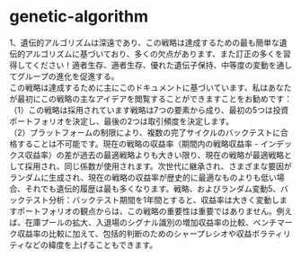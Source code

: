 # genetic-algorithm
1、遺伝的アルゴリズムは深遠であり、この戦略は達成するための最も簡単な遺伝的アルゴリズムに基づいており、多くの欠点があります、また訂正の多くを習得してください！適者生存、適者生存、優れた遺伝子保持、中等度の変動を通してグループの進化を促進する。  
この戦略は達成するために主にこのドキュメントに基づいています、私はあなたが最初にこの戦略の主なアイデアを閲覧することができますことをお勧めです：  
（1）この戦略は採用されています戦略は7つの要素から成り、最初の5つは投資ポートフォリオを決定し、最後の2つは取引頻度を決定します。  
（2）プラットフォームの制限により、複数の完了サイクルのバックテストに合格することは不可能です。現在の戦略の収益率（期間内の戦略収益率 - インデックス収益率）の差が過去の最適戦略よりも大きい限り、現在の戦略が最適戦略として採用され、同じ係数が使用されます。次世代に継承され、さまざまな要因がランダムに生成され、現在の戦略の収益率が歴史的に最適なものよりも低い場合、それでも遺伝的履歴は最も多くなります。戦略、およびランダム変動5、バックテスト分析：バックテスト期間を1年間とすると、収益率は大きく変動しますポートフォリオの観点からは、この戦略の重要性は重要ではありません。例えば、在庫プールの拡大、入退場のシグナル識別の増加収益率の比較、ベンチマーク収益率の比較に加えて、包括的判断のためのシャープレシオや収益ボラティリティなどの緯度を上げることもできます。
